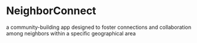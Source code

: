 # NeighborConnect
a community-building app designed to foster connections and collaboration among neighbors within a specific geographical area
